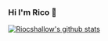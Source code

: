 ### Hi I'm Rico 👋

[![Riocshallow's github stats](https://github-readme-stats.vercel.app/api?username=Ricoshallow)](https://github.com/anuraghazra/github-readme-stats)

<!--
**Ricoshallow/Ricoshallow** is a ✨ _special_ ✨ repository because its `README.md` (this file) appears on your GitHub profile.

Here are some ideas to get you started:

- 🔭 I’m currently working on ...
- 🌱 I’m currently learning ...
- 👯 I’m looking to collaborate on ...
- 🤔 I’m looking for help with ...
- 💬 Ask me about ...
- 📫 How to reach me: ...
- 😄 Pronouns: ...
- ⚡ Fun fact: ...
-->
